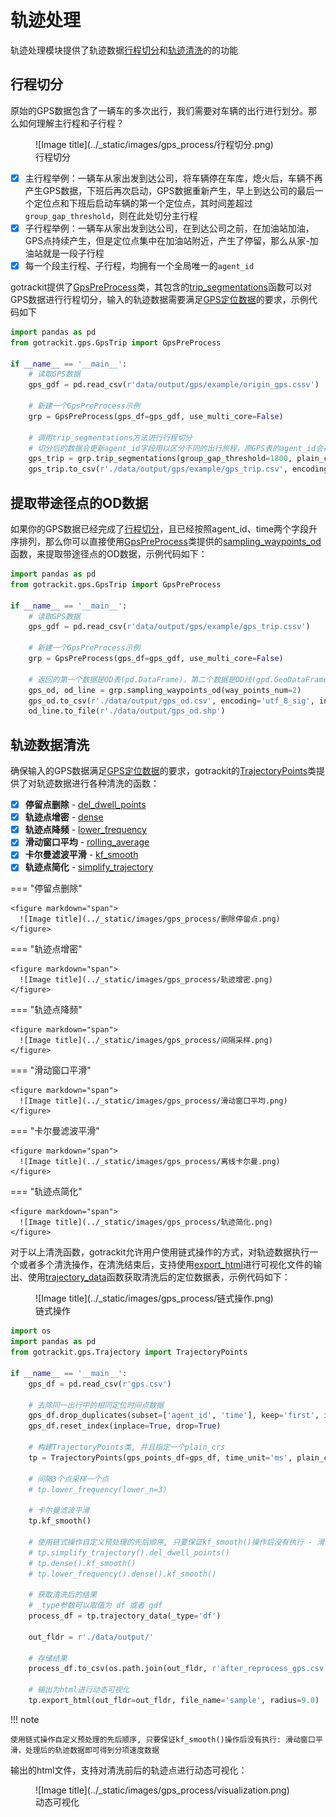 # 轨迹处理

[行程切分]: #trip_segmentations
[轨迹清洗]: #gps_clean
[GPS定位数据]: ./数据要求.md#gps
[GpsPreProcess]: ../Func&API/GpsPreProcess.md#init
[trip_segmentations]: ../Func&API/GpsPreProcess.md#trip_segmentations
[sampling_waypoints_od]: ../Func&API/GpsPreProcess.md#sampling_waypoints_od
[TrajectoryPoints]: ../Func&API/Trajectory.md#init
[dense]: ../Func&API/Trajectory.md#dense
[lower_frequency]: ../Func&API/Trajectory.md#lower_frequency
[kf_smooth]: ../Func&API/Trajectory.md#kf_smooth
[rolling_average]: ../Func&API/Trajectory.md#rolling_average
[del_dwell_points]: ../Func&API/Trajectory.md#del_dwell_points
[simplify_trajectory]: ../Func&API/Trajectory.md#simplify_trajectory
[trajectory_data]: ../Func&API/Trajectory.md#trajectory_data
[export_html]: ../Func&API/Trajectory.md#export_html

轨迹处理模块提供了轨迹数据[行程切分]和[轨迹清洗]的的功能

## 行程切分
<a id="trip_segmentations"></a>

原始的GPS数据包含了一辆车的多次出行，我们需要对车辆的出行进行划分。那么如何理解主行程和子行程？

<figure markdown="span">
  ![Image title](../_static/images/gps_process/行程切分.png)
  <figcaption>行程切分</figcaption>
</figure>

- [x] 主行程举例：一辆车从家出发到达公司，将车辆停在车库，熄火后，车辆不再产生GPS数据，下班后再次启动，GPS数据重新产生，早上到达公司的最后一个定位点和下班后启动车辆的第一个定位点，其时间差超过`group_gap_threshold`，则在此处切分主行程
- [x] 子行程举例：一辆车从家出发到达公司，在到达公司之前，在加油站加油，GPS点持续产生，但是定位点集中在加油站附近，产生了停留，那么从家-加油站就是一段子行程
- [x] 每一个段主行程、子行程，均拥有一个全局唯一的`agent_id`

gotrackit提供了[GpsPreProcess]类，其包含的[trip_segmentations]函数可以对GPS数据进行行程切分，输入的轨迹数据需要满足[GPS定位数据]的要求，示例代码如下

```python
import pandas as pd
from gotrackit.gps.GpsTrip import GpsPreProcess

if __name__ == '__main__':
    # 读取GPS数据
    gps_gdf = pd.read_csv(r'data/output/gps/example/origin_gps.cssv')

    # 新建一个GpsPreProcess示例
    grp = GpsPreProcess(gps_df=gps_gdf, use_multi_core=False)

    # 调用trip_segmentations方法进行行程切分
    # 切分后的数据会更新agent_id字段用以区分不同的出行旅程，原GPS表的agent_id会存储在origin_agent_id字段中
    gps_trip = grp.trip_segmentations(group_gap_threshold=1800, plain_crs='EPSG:32650', min_distance_threshold=10.0)
    gps_trip.to_csv(r'./data/output/gps/example/gps_trip.csv', encoding='utf_8_sig', index=False)
```

## 提取带途径点的OD数据

如果你的GPS数据已经完成了[行程切分]，且已经按照agent_id、time两个字段升序排列，那么你可以直接使用[GpsPreProcess]类提供的[sampling_waypoints_od]函数，来提取带途径点的OD数据，示例代码如下：

```python
import pandas as pd
from gotrackit.gps.GpsTrip import GpsPreProcess

if __name__ == '__main__':
    # 读取GPS数据
    gps_gdf = pd.read_csv(r'data/output/gps/example/gps_trip.cssv')

    # 新建一个GpsPreProcess示例
    grp = GpsPreProcess(gps_df=gps_gdf, use_multi_core=False)

    # 返回的第一个数据是OD表(pd.DataFrame)，第二个数据是OD线(gpd.GeoDataFrame)
    gps_od, od_line = grp.sampling_waypoints_od(way_points_num=2)
    gps_od.to_csv(r'./data/output/gps_od.csv', encoding='utf_8_sig', index=False)
    od_line.to_file(r'./data/output/gps_od.shp')
```

## 轨迹数据清洗
<a id="gps_clean"></a>
确保输入的GPS数据满足[GPS定位数据]的要求，gotrackit的[TrajectoryPoints]类提供了对轨迹数据进行各种清洗的函数：

- [x] **停留点删除** - [del_dwell_points]
- [x] **轨迹点增密** - [dense]
- [x] **轨迹点降频** - [lower_frequency]
- [x] **滑动窗口平均** - [rolling_average]
- [x] **卡尔曼滤波平滑** - [kf_smooth]
- [x] **轨迹点简化** - [simplify_trajectory]

=== "停留点删除"
    
    <figure markdown="span">
      ![Image title](../_static/images/gps_process/删除停留点.png)
    </figure>

=== "轨迹点增密"
    
    <figure markdown="span">
      ![Image title](../_static/images/gps_process/轨迹增密.png)
    </figure>

=== "轨迹点降频"
    
    <figure markdown="span">
      ![Image title](../_static/images/gps_process/间隔采样.png)
    </figure>

=== "滑动窗口平滑"
    
    <figure markdown="span">
      ![Image title](../_static/images/gps_process/滑动窗口平均.png)
    </figure>

=== "卡尔曼滤波平滑"
    
    <figure markdown="span">
      ![Image title](../_static/images/gps_process/离线卡尔曼.png)
    </figure>

=== "轨迹点简化"
    
    <figure markdown="span">
      ![Image title](../_static/images/gps_process/轨迹简化.png)
    </figure>


对于以上清洗函数，gotrackit允许用户使用链式操作的方式，对轨迹数据执行一个或者多个清洗操作，在清洗结束后，支持使用[export_html]进行可视化文件的输出、使用[trajectory_data]函数获取清洗后的定位数据表，示例代码如下：

<figure markdown="span">
  ![Image title](../_static/images/gps_process/链式操作.png)
  <figcaption>链式操作</figcaption>
</figure>

```python
import os
import pandas as pd
from gotrackit.gps.Trajectory import TrajectoryPoints

if __name__ == '__main__':
    gps_df = pd.read_csv(r'gps.csv')

    # 去除同一出行中的相同定位时间点数据
    gps_df.drop_duplicates(subset=['agent_id', 'time'], keep='first', inplace=True)
    gps_df.reset_index(inplace=True, drop=True)

    # 构建TrajectoryPoints类, 并且指定一个plain_crs
    tp = TrajectoryPoints(gps_points_df=gps_df, time_unit='ms', plain_crs='EPSG:32649')

    # 间隔3个点采样一个点
    # tp.lower_frequency(lower_n=3)

    # 卡尔曼滤波平滑
    tp.kf_smooth()

    # 使用链式操作自定义预处理的先后顺序, 只要保证kf_smooth()操作后没有执行 - 滑动窗口平滑、增密，处理后的轨迹数据即可得到分项速度数据
    # tp.simplify_trajectory().del_dwell_points()
    # tp.dense().kf_smooth()
    # tp.lower_frequency().dense().kf_smooth()

    # 获取清洗后的结果
    # _type参数可以取值为 df 或者 gdf
    process_df = tp.trajectory_data(_type='df')

    out_fldr = r'./data/output/'

    # 存储结果
    process_df.to_csv(os.path.join(out_fldr, r'after_reprocess_gps.csv'), encoding='utf_8_sig', index=False)

    # 输出为html进行动态可视化
    tp.export_html(out_fldr=out_fldr, file_name='sample', radius=9.0)
```


!!! note

    使用链式操作自定义预处理的先后顺序, 只要保证kf_smooth()操作后没有执行: 滑动窗口平滑，处理后的轨迹数据即可得到分项速度数据


输出的html文件，支持对清洗前后的轨迹点进行动态可视化：

<figure markdown="span">
  ![Image title](../_static/images/gps_process/visualization.png)
  <figcaption>动态可视化</figcaption>
</figure>
